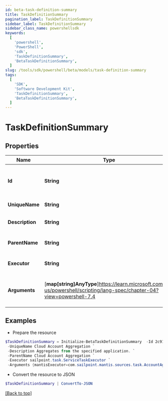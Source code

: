 ```yaml
---
id: beta-task-definition-summary
title: TaskDefinitionSummary
pagination_label: TaskDefinitionSummary
sidebar_label: TaskDefinitionSummary
sidebar_class_name: powershellsdk
keywords:
  [
    'powershell',
    'PowerShell',
    'sdk',
    'TaskDefinitionSummary',
    'BetaTaskDefinitionSummary',
  ]
slug: /tools/sdk/powershell/beta/models/task-definition-summary
tags:
  [
    'SDK',
    'Software Development Kit',
    'TaskDefinitionSummary',
    'BetaTaskDefinitionSummary',
  ]
---
```


# TaskDefinitionSummary

## Properties

| Name | Type | Description | Notes |
| --- | --- | --- | --- |
| **Id** | **String** | System-generated unique ID of the TaskDefinition | [required] |
| **UniqueName** | **String** | Name of the TaskDefinition | [required] |
| **Description** | **String** | Description of the TaskDefinition | [required] |
| **ParentName** | **String** | Name of the parent of the TaskDefinition | [required] |
| **Executor** | **String** | Executor of the TaskDefinition | [required] |
| **Arguments** | [**map[string]AnyType**]https://learn.microsoft.com/en-us/powershell/scripting/lang-spec/chapter-04?view=powershell-7.4 | Formal parameters of the TaskDefinition, without values | [required] |

## Examples

- Prepare the resource

```powershell
$TaskDefinitionSummary = Initialize-BetaTaskDefinitionSummary  -Id 2c91808475b4334b0175e1dff64b63c5 `
 -UniqueName Cloud Account Aggregation `
 -Description Aggregates from the specified application. `
 -ParentName Cloud Account Aggregation `
 -Executor sailpoint.task.ServiceTaskExecutor `
 -Arguments {mantisExecutor=com.sailpoint.mantis.sources.task.AccountAggregationTask, eventClassesCsv=sailpoint.thunderbolt.events.AggregationEvents, serviceClass=sailpoint.thunderbolt.service.AggregationService, serviceMethod=accountAggregationTask}
```

- Convert the resource to JSON

```powershell
$TaskDefinitionSummary | ConvertTo-JSON
```

[[Back to top]](#)
